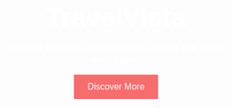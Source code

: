 
<!DOCTYPE html>
<html lang="en">

<head>
  <meta charset="UTF-8">
  <meta name="viewport" content="width=device-width, initial-scale=1.0">
  <title>TravelVista - Explore the World</title>
  <link href="https://fonts.googleapis.com/css2?family=Montserrat:wght@400;700&display=swap" rel="stylesheet">
  <style>
    * {
      margin: 0;
      padding: 0;
      box-sizing: border-box;
      font-family: 'Montserrat', sans-serif;
    }

    body {
      line-height: 1.6;
      color: #333;
    }

    header {
      background: url('https://images.unsplash.com/photo-1507525428034-b723cf961d3e') no-repeat center center/cover;
      height: 100vh;
      display: flex;
      flex-direction: column;
      justify-content: center;
      align-items: center;
      text-align: center;
      color: white;
      position: relative;
    }

    header::after {
      content: '';
      position: absolute;
      top: 0;
      left: 0;
      width: 100%;
      height: 100%;
      background-color: rgba(0, 0, 0, 0.5);
    }

    header .content {
      z-index: 2;
    }

    header h1 {
      font-size: 3rem;
    }

    header p {
      font-size: 1.2rem;
      margin: 1rem 0;
    }

    .btn {
      padding: 0.8rem 1.5rem;
      background: #f76c6c;
      color: white;
      border: none;
      cursor: pointer;
      font-size: 1rem;
      transition: background 0.3s ease;
    }

    .btn:hover {
      background: #ff4c4c;
    }

    section.features {
      padding: 4rem 2rem;
      display: grid;
      grid-template-columns: repeat(auto-fit, minmax(250px, 1fr));
      gap: 2rem;
      background-color: #f9f9f9;
    }

    .feature {
      background: white;
      padding: 2rem;
      border-radius: 8px;
      box-shadow: 0 4px 8px rgba(0, 0, 0, 0.1);
      text-align: center;
    }

    .feature h3 {
      margin-bottom: 1rem;
    }

    footer {
      background: #333;
      color: white;
      text-align: center;
      padding: 1.5rem 1rem;
    }
  </style>
</head>

<body>
  <header>
    <div class="content">
      <h1>TravelVista</h1>
      <p>Explore beautiful destinations across the world with ease.</p>
      <button class="btn" onclick="scrollToFeatures()">Discover More</button>
    </div>
  </header>

  <section class="features" id="features">
    <div class="feature">
      <h3>Top Destinations</h3>
      <p>Curated list of the most visited and trending places to travel this year.</p>
    </div>
    <div class="feature">
      <h3>Easy Booking</h3>
      <p>Simple and secure booking process for flights, hotels and experiences.</p>
    </div>
    <div class="feature">
      <h3>24/7 Support</h3>
      <p>Our support team is always available to help you with your travel plans.</p>
    </div>
  </section>

  <footer>
    <p>&copy; 2025 TravelVista. All rights reserved.</p>
  </footer>

  <script>
    function scrollToFeatures() {
      document.getElementById("features").scrollIntoView({ behavior: "smooth" });
    }
  </script>
</body>

</}